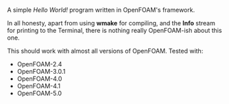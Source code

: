 A simple *Hello World!* program written in OpenFOAM's framework.

In all honesty, apart from using **wmake** for compiling,
and the **Info** stream for printing to the Terminal,
there is nothing really OpenFOAM-ish about this one.

This should work with almost all versions of OpenFOAM.
Tested with:
* OpenFOAM-2.4
* OpenFOAM-3.0.1
* OpenFOAM-4.0
* OpenFOAM-4.1
* OpenFOAM-5.0
